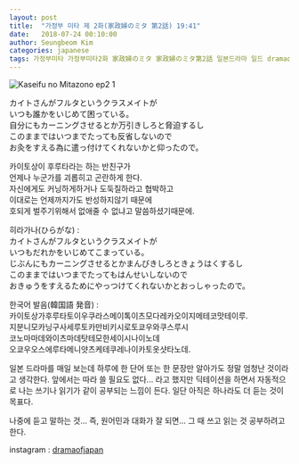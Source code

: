 ```yaml
---
layout: post
title:  "가정부 미타 제 2화(家政婦のミタ 第2話) 19:41"
date:   2018-07-24 00:10:00
author: Seungbeom Kim
categories: japanese
tags: 가정부미타 가정부미타2화 家政婦のミタ 家政婦のミタ第2話 일본드라마 일드 dramaofjapan 일본어공부
---
```


<img src="{{ site.baseurl }}/assets/japanese/kaseifu_no_mita_2_1.jpg" title="Kaseifu no Mitazono ep2 1" class="post-image">

カイトさんがフルタというクラスメイトが<br>
いつも誰かをいじめて困っている。<br>
自分にもカーニングさせるとか万引きしろと脅迫するし<br>
このままではいつまでたっても反省しないので<br>
お灸をすえる為に遣っ付けてくれないかと仰ったので。

카이토상이 후루타라는 하는 반친구가<br>
언제나 누군가를 괴롭히고 곤란하게 한다.<br>
자신에게도 커닝하게하거나 도둑질하라고 협박하고<br>
이대로는 언제까지가도 반성하지않기 때문에<br>
호되게 벌주기위해서 없애줄 수 없냐고 말씀하셨기때문에.

히라가나(ひらがな) : <br>カイトさんがフルタというクラスメイトが<br>
いつもだれかをいじめてこまっている。<br>
じぶんにもカーニングさせるとかまんびきしろときょうはくするし<br>
このままではいつまでたってもはんせいしないので<br>
おきゅうをすえるためにやっつけてくれないかとおっしゃったので。

한국어 발음(韓国語 発音) : <br>카이토상가후루타토이우쿠라스메이톡이츠모다레카오이지메테코맛테이루.<br>
지분니모카닝구사세루토카만비키시로토쿄우와쿠스루시<br>
코노마마데와이츠마데탓테모한세이시나이노데<br>
오쿄우오스에루타메니얏츠케테쿠레나이카토옷샷타노데.

일본 드라마를 매일 보는데 하루에 한 단어 또는 한 문장만 알아가도 정말 엄청난 것이라고 생각한다.
앞에서는 따라 쓸 필요도 없다... 라고 했지만 딕테이션을 하면서 자동적으로 나는 쓰기나 읽기가 같이 공부되는 느낌이 든다. 일단 아직은 하나라도 더 듣는 것이 목표다.

나중에 듣고 말하는 것... 즉, 원어민과 대화가 잘 되면... 그 때 쓰고 읽는 것 공부하려고 한다.

instagram : [dramaofjapan](https://www.instagram.com/p/Bkc-E2ajVnl/?taken-by=dramaofjapan)
